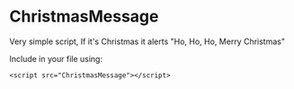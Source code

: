 # ChristmasMessage
Very simple script, If it's Christmas it alerts "Ho, Ho, Ho, Merry Christmas"

Include in your file using:

```<script src="ChristmasMessage"></script>```
